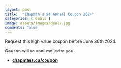 ```yaml
---
layout: post
title:  "Chapman’s $4 Annual Coupon 2024"
categories: [ deals ]
image: assets/images/deals.jpg
comments: false
---
```


Request this high value coupon before June 30th 2024.  

Coupon will be snail mailed to you.

+ **[chapmans.ca/coupon](https://www.chapmans.ca/coupon/chapmans-4-annual-coupon-2024/)**

